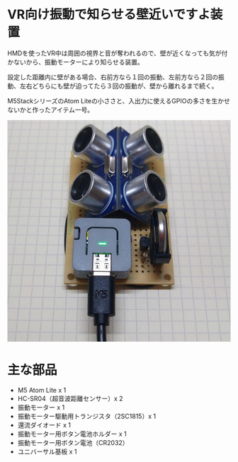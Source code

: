 # VR向け振動で知らせる壁近いですよ装置

HMDを使ったVR中は周囲の視界と音が奪われるので、壁が近くなっても気が付かないから、振動モーターにより知らせる装置。

設定した距離内に壁がある場合、右前方なら１回の振動、左前方なら２回の振動、左右どちらにも壁が迫ってたら３回の振動が、壁から離れるまで続く。 

M5StackシリーズのAtom Liteの小ささと、入出力に使えるGPIOの多さを生かせないかと作ったアイテム一号。

![figure20200923](https://github.com/jpzukin/m5_atom_lite_vr_safety_check/blob/master/img/figure20200923.JPG)

# 主な部品

- M5 Atom Lite x 1
- HC-SR04（超音波距離センサー）x 2
- 振動モーター x 1
- 振動モーター駆動用トランジスタ（2SC1815）x 1
- 還流ダイオード x 1
- 振動モーター用ボタン電池ホルダー x 1
- 振動モーター用ボタン電池（CR2032） 
- ユニバーサル基板 x 1
